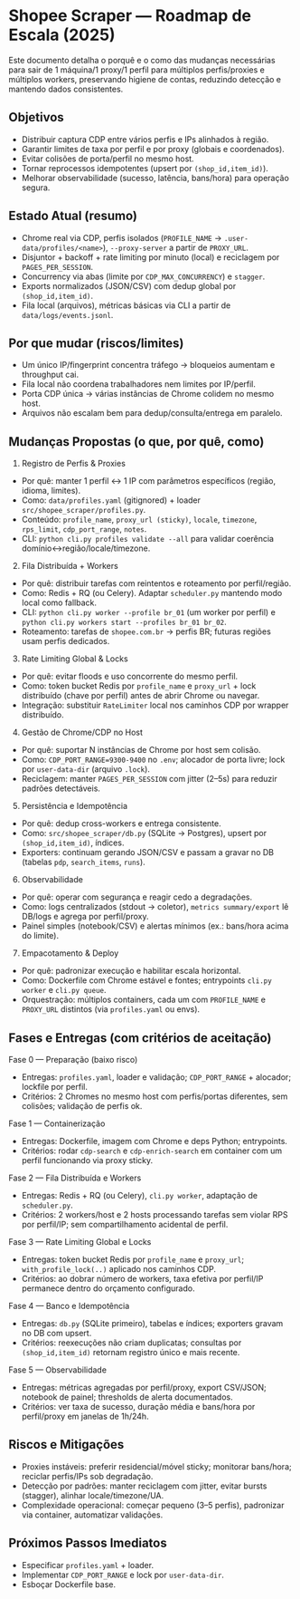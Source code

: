 # Shopee Scraper — Roadmap de Escala (2025)

Este documento detalha o porquê e o como das mudanças necessárias para sair de 1 máquina/1 proxy/1 perfil para múltiplos perfis/proxies e múltiplos workers, preservando higiene de contas, reduzindo detecção e mantendo dados consistentes.

## Objetivos
- Distribuir captura CDP entre vários perfis e IPs alinhados à região.
- Garantir limites de taxa por perfil e por proxy (globais e coordenados).
- Evitar colisões de porta/perfil no mesmo host.
- Tornar reprocessos idempotentes (upsert por `(shop_id,item_id)`).
- Melhorar observabilidade (sucesso, latência, bans/hora) para operação segura.

## Estado Atual (resumo)
- Chrome real via CDP, perfis isolados (`PROFILE_NAME` → `.user-data/profiles/<name>`), `--proxy-server` a partir de `PROXY_URL`.
- Disjuntor + backoff + rate limiting por minuto (local) e reciclagem por `PAGES_PER_SESSION`.
- Concurrency via abas (limite por `CDP_MAX_CONCURRENCY`) e `stagger`.
- Exports normalizados (JSON/CSV) com dedup global por `(shop_id,item_id)`.
- Fila local (arquivos), métricas básicas via CLI a partir de `data/logs/events.jsonl`.

## Por que mudar (riscos/limites)
- Um único IP/fingerprint concentra tráfego → bloqueios aumentam e throughput cai.
- Fila local não coordena trabalhadores nem limites por IP/perfil.
- Porta CDP única → várias instâncias de Chrome colidem no mesmo host.
- Arquivos não escalam bem para dedup/consulta/entrega em paralelo.

## Mudanças Propostas (o que, por quê, como)

1) Registro de Perfis & Proxies
- Por quê: manter 1 perfil ↔ 1 IP com parâmetros específicos (região, idioma, limites).
- Como: `data/profiles.yaml` (gitignored) + loader `src/shopee_scraper/profiles.py`.
- Conteúdo: `profile_name`, `proxy_url (sticky)`, `locale`, `timezone`, `rps_limit`, `cdp_port_range`, `notes`.
- CLI: `python cli.py profiles validate --all` para validar coerência domínio↔região/locale/timezone.

2) Fila Distribuída + Workers
- Por quê: distribuir tarefas com reintentos e roteamento por perfil/região.
- Como: Redis + RQ (ou Celery). Adaptar `scheduler.py` mantendo modo local como fallback.
- CLI: `python cli.py worker --profile br_01` (um worker por perfil) e `python cli.py workers start --profiles br_01 br_02`.
- Roteamento: tarefas de `shopee.com.br` → perfis BR; futuras regiões usam perfis dedicados.

3) Rate Limiting Global & Locks
- Por quê: evitar floods e uso concorrente do mesmo perfil.
- Como: token bucket Redis por `profile_name` e `proxy_url` + lock distribuído (chave por perfil) antes de abrir Chrome ou navegar.
- Integração: substituir `RateLimiter` local nos caminhos CDP por wrapper distribuído.

4) Gestão de Chrome/CDP no Host
- Por quê: suportar N instâncias de Chrome por host sem colisão.
- Como: `CDP_PORT_RANGE=9300-9400` no `.env`; alocador de porta livre; lock por `user-data-dir` (arquivo `.lock`).
- Reciclagem: manter `PAGES_PER_SESSION` com jitter (2–5s) para reduzir padrões detectáveis.

5) Persistência e Idempotência
- Por quê: dedup cross-workers e entrega consistente.
- Como: `src/shopee_scraper/db.py` (SQLite → Postgres), upsert por `(shop_id,item_id)`, índices.
- Exporters: continuam gerando JSON/CSV e passam a gravar no DB (tabelas `pdp`, `search_items`, `runs`).

6) Observabilidade
- Por quê: operar com segurança e reagir cedo a degradações.
- Como: logs centralizados (stdout → coletor), `metrics summary/export` lê DB/logs e agrega por perfil/proxy.
- Painel simples (notebook/CSV) e alertas mínimos (ex.: bans/hora acima do limite).

7) Empacotamento & Deploy
- Por quê: padronizar execução e habilitar escala horizontal.
- Como: Dockerfile com Chrome estável e fontes; entrypoints `cli.py worker` e `cli.py queue`.
- Orquestração: múltiplos containers, cada um com `PROFILE_NAME` e `PROXY_URL` distintos (via `profiles.yaml` ou envs).

## Fases e Entregas (com critérios de aceitação)

Fase 0 — Preparação (baixo risco)
- Entregas: `profiles.yaml`, loader e validação; `CDP_PORT_RANGE` + alocador; lockfile por perfil.
- Critérios: 2 Chromes no mesmo host com perfis/portas diferentes, sem colisões; validação de perfis ok.

Fase 1 — Containerização
- Entregas: Dockerfile, imagem com Chrome e deps Python; entrypoints.
- Critérios: rodar `cdp-search` e `cdp-enrich-search` em container com um perfil funcionando via proxy sticky.

Fase 2 — Fila Distribuída e Workers
- Entregas: Redis + RQ (ou Celery), `cli.py worker`, adaptação de `scheduler.py`.
- Critérios: 2 workers/host e 2 hosts processando tarefas sem violar RPS por perfil/IP; sem compartilhamento acidental de perfil.

Fase 3 — Rate Limiting Global e Locks
- Entregas: token bucket Redis por `profile_name` e `proxy_url`; `with_profile_lock(..)` aplicado nos caminhos CDP.
- Critérios: ao dobrar número de workers, taxa efetiva por perfil/IP permanece dentro do orçamento configurado.

Fase 4 — Banco e Idempotência
- Entregas: `db.py` (SQLite primeiro), tabelas e índices; exporters gravam no DB com upsert.
- Critérios: reexecuções não criam duplicatas; consultas por `(shop_id,item_id)` retornam registro único e mais recente.

Fase 5 — Observabilidade
- Entregas: métricas agregadas por perfil/proxy, export CSV/JSON; notebook de painel; thresholds de alerta documentados.
- Critérios: ver taxa de sucesso, duração média e bans/hora por perfil/proxy em janelas de 1h/24h.

## Riscos e Mitigações
- Proxies instáveis: preferir residencial/móvel sticky; monitorar bans/hora; reciclar perfis/IPs sob degradação.
- Detecção por padrões: manter reciclagem com jitter, evitar bursts (stagger), alinhar locale/timezone/UA.
- Complexidade operacional: começar pequeno (3–5 perfis), padronizar via container, automatizar validações.

## Próximos Passos Imediatos
- Especificar `profiles.yaml` + loader.
- Implementar `CDP_PORT_RANGE` e lock por `user-data-dir`.
- Esboçar Dockerfile base.

